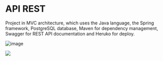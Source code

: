 # API REST

Project in MVC architecture, which uses the Java language, the Spring framework, PostgreSQL database, Maven for dependency management, Swagger for REST API documentation and Heruko for deploy.

![image](https://user-images.githubusercontent.com/86252346/172023151-4e68cbba-d1f9-413a-8cb8-d320f81ee9a7.png)

<a href="https://mathcoimbra-dio-bankline-api.herokuapp.com/swagger-ui/index.html#/" target="_blank"><img src="https://img.shields.io/static/v1?label=Check here&message=On&color=green&style=for-the-badge&logo=dark"/></a>
